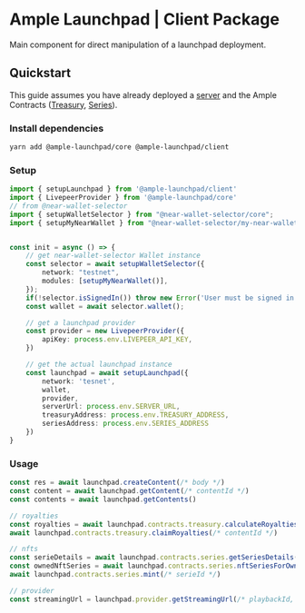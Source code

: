 # Ample Launchpad | Client Package
Main component for direct manipulation of a launchpad deployment.

## Quickstart
This guide assumes you have already deployed a [server](../server/README.md) and the Ample Contracts ([Treasury](https://github.com/AmpleProtocol/treasury), [Series](https://github.com/AmpleProtocol/nft-series)).

### Install dependencies
```sh 
yarn add @ample-launchpad/core @ample-launchpad/client
```

### Setup
```typescript
import { setupLaunchpad } from '@ample-launchpad/client'
import { LivepeerProvider } from '@ample-launchpad/core'
// from @near-wallet-selector
import { setupWalletSelector } from "@near-wallet-selector/core";
import { setupMyNearWallet } from "@near-wallet-selector/my-near-wallet";


const init = async () => {
    // get near-wallet-selector Wallet instance
    const selector = await setupWalletSelector({
        network: "testnet",
        modules: [setupMyNearWallet()],
    });
    if(!selector.isSignedIn()) throw new Error('User must be signed in in order to setup the launchpad')
    const wallet = await selector.wallet();

    // get a launchpad provider
    const provider = new LivepeerProvider({
        apiKey: process.env.LIVEPEER_API_KEY,
    })

    // get the actual launchpad instance
    const launchpad = await setupLaunchpad({
        network: 'tesnet',
        wallet,
        provider,
        serverUrl: process.env.SERVER_URL,
        treasuryAddress: process.env.TREASURY_ADDRESS,
        seriesAddress: process.env.SERIES_ADDRESS
    })
}
```

### Usage
```typescript 
const res = await launchpad.createContent(/* body */)
const content = await launchpad.getContent(/* contentId */) 
const contents = await launchpad.getContents() 

// royalties
const royalties = await launchpad.contracts.treasury.calculateRoyalties(/* contentId */)
await launchpad.contracts.treasury.claimRoyalties(/* contentId */)

// nfts 
const serieDetails = await launchpad.contracts.series.getSeriesDetails(/* serieId */)
const ownedNftSeries = await launchpad.contracts.series.nftSeriesForOwner()
await launchpad.contracts.series.mint(/* serieId */)

// provider 
const streamingUrl = launchpad.provider.getStreamingUrl(/* playbackId, jwt */)
```
